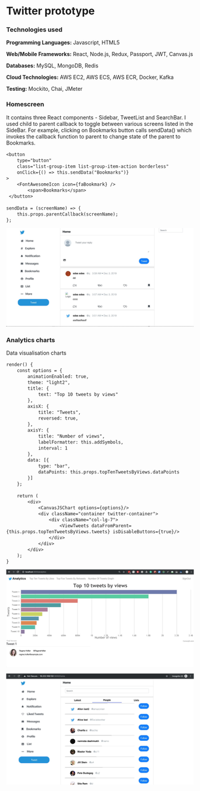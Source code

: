 <h1>Twitter prototype</h1>
<h3>Technologies used</h3>

**Programming Languages:** Javascript, HTML5

**Web/Mobile Frameworks:** React, Node.js, Redux, Passport, JWT, Canvas.js

**Databases:** MySQL, MongoDB, Redis

**Cloud Technologies:** AWS EC2, AWS ECS, AWS ECR, Docker, Kafka 

**Testing:** Mockito, Chai, JMeter

<h3>Homescreen</h3>
It contains three React components - Sidebar, TweetList and SearchBar. I used child to parent callback to toggle between various screens listed in the SideBar. For example, clicking on Bookmarks button calls sendData() which  invokes the callback function to parent to change state of the parent to Bookmarks.

    <button
        type="button"
	    class="list-group-item list-group-item-action borderless"
	    onClick={() => this.sendData("Bookmarks")}
	>	
		<FontAwesomeIcon icon={faBookmark} />
        	<span>Bookmarks</span>
     </button>
     
    sendData = (screenName) => {
        this.props.parentCallback(screenName);
    };
                        
![](https://github.com/vaswal/twitter-prototype/blob/master/images/HomeScreen.jpeg)

<h3>Analytics charts</h3>
Data visualisation charts

    render() {
        const options = {
            animationEnabled: true,
            theme: "light2",
            title: {
                text: "Top 10 tweets by views"
            },
            axisX: {
                title: "Tweets",
                reversed: true,
            },
            axisY: {
                title: "Number of views",
                labelFormatter: this.addSymbols,
                interval: 1
            },
            data: [{
                type: "bar",
                dataPoints: this.props.topTenTweetsByViews.dataPoints
            }]
        };

        return (
            <div>
                <CanvasJSChart options={options}/>
                <div className="container twitter-container">
                    <div className="col-lg-7">
                        <ViewTweets dataFromParent={this.props.topTenTweetsByViews.tweets} isDisableButtons={true}/>
                    </div>
                </div>
            </div>
        );
    }
    
![](https://github.com/vaswal/twitter-prototype/blob/master/images/Top10TweetsByViews.jpeg)


![](https://github.com/vaswal/twitter-prototype/blob/master/images/SearchPeople.jpeg)

